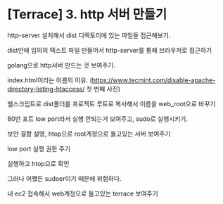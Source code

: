 # [Terrace] 3. http 서버 만들기

http-server 설치해서 dist 디렉토리에 있는 파일들 접근해보기.

dist안에 임의의 텍스트 파일 만들어서 http-server를 통해 브라우저로 접근하기

golang으로 http서버 만드는 것 보여주기.

index.html이라는 이름의 이유. (https://www.tecmint.com/disable-apache-directory-listing-htaccess/ 첫 번째 사진)

쉘스크립트로 dist폴더를 프로젝트 루트로 복사해서 이름을 web_root으로 바꾸기

80번 포트 low port라서 실행 안되는거 보여주고, sudo로 실행시키기.

보안 결함 설명, htop으로 root계정으로 돌고있는 서버 보여주기

low port 실행 권한 주기

실행하고 htop으로 확인

그러나 어쨌든 sudoer이기 때문에 위험하다.

내 ec2 접속해서 web계정으로 돌고있는 terrace 보여주기